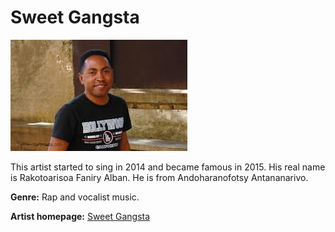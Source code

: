 # Sweet Gangsta

![Sweet Gangsta](sweet-gangsta.jpg)

This artist started to sing in 2014 and became famous in 2015. His real name is Rakotoarisoa Faniry Alban. He is from Andoharanofotsy Antananarivo.

**Genre:** Rap and vocalist music.

**Artist homepage:** [Sweet Gangsta](https://web.facebook.com/sharer.php?u=https%3A%2F%2Ftononkira.serasera.org%2Fmpihira%2Fgangstabab&_rdc=1&_rdr)
